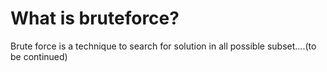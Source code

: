 # What is bruteforce?
Brute force is a technique to search for solution in all possible subset....(to be continued)